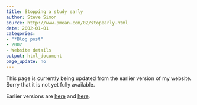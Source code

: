 ```yaml
---
title: Stopping a study early
author: Steve Simon
source: http://www.pmean.com/02/stopearly.html
date: 2002-01-01
categories:
- "*Blog post"
- 2002
- Website details
output: html_document
page_update: no
---
```


This page is currently being updated from the earlier version of my website. Sorry that it is not yet fully available.

<!---More--->

Earlier versions are [here][sim1] and [here][sim2].

[sim1]: http://www.pmean.com/02/stopearly.html
[sim2]: http://new.pmean.com/can-i-stop-early/
